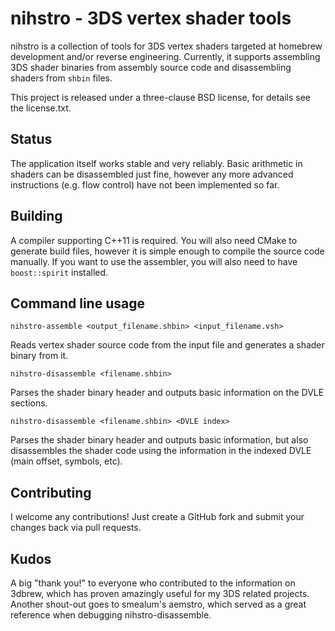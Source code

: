 # nihstro - 3DS vertex shader tools

nihstro is a collection of tools for 3DS vertex shaders targeted at homebrew development and/or reverse engineering. Currently, it supports assembling 3DS shader binaries from assembly source code and disassembling shaders from `shbin` files.

This project is released under a three-clause BSD license, for details see the license.txt.

## Status
The application itself works stable and very reliably. Basic arithmetic in shaders can be disassembled just fine, however any more advanced instructions (e.g. flow control) have not been implemented so far.

## Building
A compiler supporting C++11 is required. You will also need CMake to generate build files, however it is simple enough to compile the source code manually. If you want to use the assembler, you will also need to have `boost::spirit` installed.

## Command line usage
`nihstro-assemble <output_filename.shbin> <input_filename.vsh>`

Reads vertex shader source code from the input file and generates a shader binary from it.

`nihstro-disassemble <filename.shbin>`

Parses the shader binary header and outputs basic information on the DVLE sections.

`nihstro-disassemble <filename.shbin> <DVLE index>`

Parses the shader binary header and outputs basic information, but also disassembles the shader code using the information in the indexed DVLE (main offset, symbols, etc).

## Contributing
I welcome any contributions! Just create a GitHub fork and submit your changes back via pull requests.

## Kudos
A big "thank you!" to everyone who contributed to the information on 3dbrew, which has proven amazingly useful for my 3DS related projects. Another shout-out goes to smealum's aemstro, which served as a great reference when debugging nihstro-disassemble.
